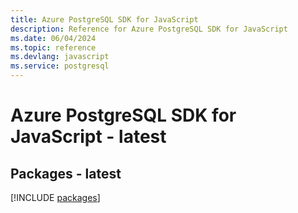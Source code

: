 ```yaml
---
title: Azure PostgreSQL SDK for JavaScript
description: Reference for Azure PostgreSQL SDK for JavaScript
ms.date: 06/04/2024
ms.topic: reference
ms.devlang: javascript
ms.service: postgresql
---
```

# Azure PostgreSQL SDK for JavaScript - latest
## Packages - latest
[!INCLUDE [packages](postgresql-index.md)]